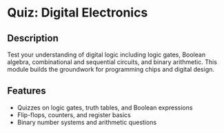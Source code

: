 # Quiz: Digital Electronics

## Description
Test your understanding of digital logic including logic gates, Boolean algebra, combinational and sequential circuits, and binary arithmetic. This module builds the groundwork for programming chips and digital design.

## Features
- Quizzes on logic gates, truth tables, and Boolean expressions
- Flip-flops, counters, and register basics
- Binary number systems and arithmetic questions
